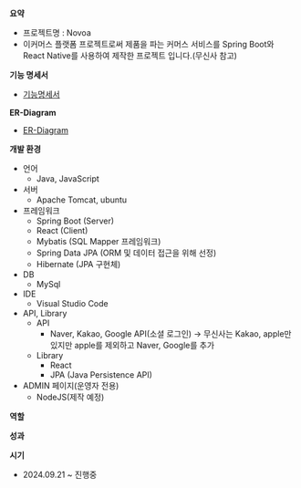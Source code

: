 
**요약**
- 프로젝트명 : Novoa
- 이커머스 플랫폼 프로젝트로써 제품을 파는 커머스 서비스를 Spring Boot와 React Native를 사용하여 제작한 프로젝트 입니다.(무신사 참고)

**기능 명세서**

- [기능명세서](https://perfect-angora-dd5.notion.site/10b0ab630964802ca7c7dd1a4b5b7a90?v=8f270b54093f4a05837ca60a7d37740e&pvs=4)

**ER-Diagram**

- [ER-Diagram](https://www.erdcloud.com/d/tWmM7hzXCEuK23qc5)

**개발 환경**

- 언어
    - Java, JavaScript
- 서버
    - Apache Tomcat, ubuntu
- 프레임워크
    - Spring Boot (Server)
    - React (Client)
    - Mybatis (SQL Mapper 프레임워크)
    - Spring Data JPA (ORM 및 데이터 접근을 위해 선정)
    - Hibernate (JPA 구현체)
- DB
    - MySql
- IDE
    - Visual Studio Code
- API, Library
    - API
        - Naver, Kakao, Google API(소셜 로그인) → 무신사는 Kakao, apple만 있지만 apple를 제외하고 Naver, Google를 추가
    - Library
        - React
        - JPA (Java Persistence API)
- ADMIN 페이지(운영자 전용)
    - NodeJS(제작 예정)

**역할**

**성과**

**시기**

- 2024.09.21 ~ 진행중
